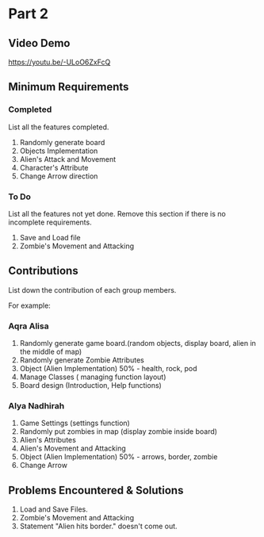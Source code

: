# Part 2

## Video Demo

https://youtu.be/-ULoO6ZxFcQ

## Minimum Requirements

### Completed

List all the features completed.

1. Randomly generate board
2. Objects Implementation
3. Alien's Attack and Movement
4. Character's Attribute
5. Change Arrow direction

### To Do

List all the features not yet done. Remove this section if there is no incomplete requirements.

1. Save and Load file
2. Zombie's Movement and Attacking


## Contributions

List down the contribution of each group members.

For example:

### Aqra Alisa 

1. Randomly generate game board.(random objects, display board, alien in the middle of map)
2. Randomly generate Zombie Attributes
3. Object (Alien Implementation) 50% - health, rock, pod
4. Manage Classes ( managing function layout)
5. Board design (Introduction, Help functions)



### Alya Nadhirah 

1. Game Settings (settings function)
2. Randomly put zombies in map (display zombie inside board) 
3. Alien's Attributes
4. Alien's Movement and Attacking
5. Object (Alien Implementation) 50% - arrows, border, zombie
6. Change Arrow


## Problems Encountered & Solutions
1. Load and Save Files.
2. Zombie's Movement and Attacking
3. Statement "Alien hits border." doesn't come out.
